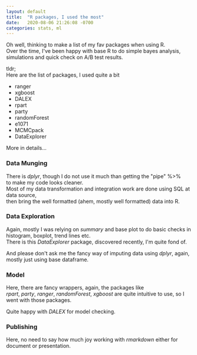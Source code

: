 ```yaml
---
layout: default
title:  "R packages, I used the most"
date:   2020-08-06 21:26:08 -0700
categories: stats, ml
---
```

Oh well, thinking to make a list of my fav packages when using R.   
Over the time, I've been happy with base R to do simple bayes analysis, 
simulations and quick check on A/B test results.   

tldr;  
Here are the list of packages, I used quite a bit
* ranger
* xgboost
* DALEX
* rpart
* party
* randomForest
* e1071
* MCMCpack
* DataExplorer


More in details... 
### Data Munging
There is _dplyr_, though I do not use it much than getting the "pipe" %>%   
to make my code looks cleaner.  
Most of my data transformation and integration work are done using SQL at data source,   
then bring the well formatted (ahem, mostly well formatted) data into R.  

### Data Exploration 
Again, mostly I was relying on _summary_ and base plot to do basic checks in histogram, boxplot, trend lines etc.  
There is this _DataExplorer_ package, discovered recently, I'm quite fond of.   

And please don't ask me the fancy way of imputing data using _dplyr_, again, mostly just using base dataframe.  

### Model
Here, there are fancy wrappers, again, the packages like   
_rpart_, _party_, _ranger_, _randomForest_, _xgboost_ are quite intuitive to use, so I went with those packages.    

Quite happy with _DALEX_ for model checking.   

### Publishing 
Here, no need to say how much joy working with _rmarkdown_ either for document or presentation. 

